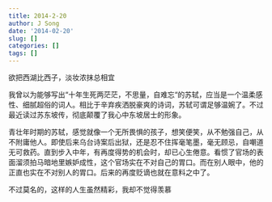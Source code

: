 ```yaml
---
title: 2014-2-20
author: J Song
date: '2014-02-20'
slug: []
categories: []
tags: []
---
```

欲把西湖比西子，淡妆浓抹总相宜

我曾以为能够写出“十年生死两茫茫，不思量，自难忘“的苏轼，应当是一个温柔感性、细腻超俗的词人。相比于辛弃疾洒脱豪爽的诗词，苏轼可谓足够温婉了。不过最近读过苏东坡传，彻底颠覆了我心中东坡居士的形象。

青壮年时期的苏轼，感觉就像一个无所畏惧的孩子，想笑便笑，从不勉强自己，从不附庸他人。即使后来乌台诗案后出狱，还是忍不住挥毫笔墨，毫无顾忌，自嘲道无可救药。直到步入中年，有再度得势的机会时，却已心生倦意。看惯了官场的表面溜须拍马暗地里嫉妒成性，这个官场实在不对自己的胃口。而在别人眼中，他的正直也实在不对别人的胃口。后来的再度贬谪也就在意料之中了。

不过莫名的，这样的人生虽然精彩，我却不觉得羡慕